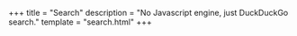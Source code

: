 +++
title = "Search"
description = "No Javascript engine, just DuckDuckGo search."
template = "search.html"
+++
